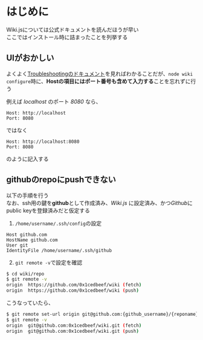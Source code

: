 <!-- TITLE: Wiki.js インストール -->
<!-- SUBTITLE: インストール時に詰まったときに見るページ -->

# はじめに

Wiki.jsについては公式ドキュメントを読んだほうが早い  
ここではインストール時に詰まったことを列挙する

## UIがおかしい

よくよく[Troubleshootingのドキュメント](https://docs.requarks.io/wiki/troubleshooting)を見ればわかることだが、`node wiki configure`時に、**Hostの項目にはポート番号も含めて入力する**ことを忘れずに行う

例えば *localhost* のポート *8080* なら、

```
Host: http://localhost
Port: 8080
```

ではなく

```
Host: http://localhost:8080
Port: 8080
```

のように記入する

## githubのrepoにpushできない

以下の手順を行う  
なお、ssh用の鍵を**github**として作成済み、*Wiki.js* に設定済み、かつ*Github*にpublic keyを登録済みだと仮定する

1. `/home/username/.ssh/config`の設定  
```
Host github.com
HostName github.com
User git
IdentityFile /home/username/.ssh/github
```

2. `git remote -v`で設定を確認  
```bash
$ cd wiki/repo
$ git remote -v
origin	https://github.com/0x1cedbeef/wiki (fetch)
origin	https://github.com/0x1cedbeef/wiki (push)
```  
こうなっていたら、
```bash
$ git remote set-url origin git@github.com:{github_username}/{reponame}.git
$ git remote -v
origin	git@github.com:0x1cedbeef/wiki.git (fetch)
origin	git@github.com:0x1cedbeef/wiki.git (push)
```

